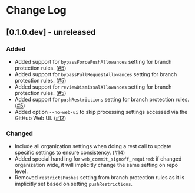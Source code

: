 # Change Log

## [0.1.0.dev] - unreleased

### Added

- Added support for `bypassForcePushAllowances` setting for branch protection rules. ([#5](https://gitlab.eclipse.org/eclipsefdn/security/otterdog/-/issues/5))
- Added support for `bypassPullRequestAllowances` setting for branch protection rules. ([#5](https://gitlab.eclipse.org/eclipsefdn/security/otterdog/-/issues/5))
- Added support for `reviewDismissalAllowances` setting for branch protection rules. ([#5](https://gitlab.eclipse.org/eclipsefdn/security/otterdog/-/issues/5))
- Added support for `pushRestrictions` setting for branch protection rules. ([#5](https://gitlab.eclipse.org/eclipsefdn/security/otterdog/-/issues/5))
- Added option `--no-web-ui` to skip processing settings accessed via the GitHub Web UI. ([#12](https://gitlab.eclipse.org/eclipsefdn/security/otterdog/-/issues/12))

### Changed

- Include all organization settings when doing a rest call to update specific settings to ensure consistency. ([#14](https://gitlab.eclipse.org/eclipsefdn/security/otterdog/-/issues/14))
- Added special handling for `web_commit_signoff_required`: if changed organization wide, it will implicitly change the same setting on repo level.
- Removed `restrictsPushes` setting from branch protection rules as it is implicitly set based on setting `pushRestrictions`.

